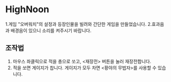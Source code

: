 # HighNoon
1.게임 "오버워치"의 설정과 등장인물을 빌려와 간단한 게임을 만들었습니다.
2.효과음과 배경음이 있으니 소리를 켜주시기 바랍니다.
## 조작법 
1. 마우스 좌클릭으로 적을 총으로 쏘고, <재장전> 버튼을 눌러 재장전합니다.
2. 적을 쏘면 게이지가 찹니다. 게이지가 모두 차면 <황야의 무법자>를 사용할 수 있습니다.
